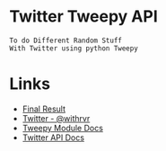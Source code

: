 # Twitter Tweepy API

```
To do Different Random Stuff
With Twitter using python Tweepy
```

# Links

-   [Final Result](https://twitter-tweepy-api.herokuapp.com/)
-   [Twitter - @withrvr](https://twitter.com/withrvr)
-   [Tweepy Module Docs](https://docs.tweepy.org/)
-   [Twitter API Docs](https://developer.twitter.com/en/docs/twitter-api)
